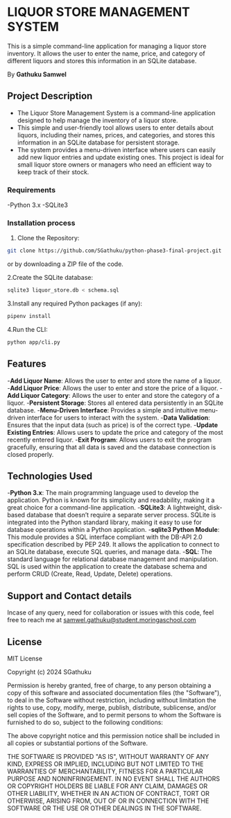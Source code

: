 # LIQUOR STORE MANAGEMENT SYSTEM

This is a simple command-line application for managing a liquor store inventory. It allows the user to enter the name, price, and category of different liquors and stores this information in an SQLite database.

By  **Gathuku Samwel**

## Project Description

* The Liquor Store Management System is a command-line application designed to help manage the inventory of a liquor store.
* This simple and user-friendly tool allows users to enter details about liquors, including their names, prices, and categories, and stores this information in an SQLite database for persistent storage.
* The system provides a menu-driven interface where users can easily add new liquor entries and update existing ones. This project is ideal for small liquor store owners or managers who need an efficient way to keep track of their stock.

### Requirements

-Python 3.x
-SQLite3

### Installation process

1. Clone the Repository:

```bash
git clone https://github.com/SGathuku/python-phase3-final-project.git
```

or by downloading a ZIP file of the code.

2.Create the SQLite database:

```sh
sqlite3 liquor_store.db < schema.sql
```

3.Install any required Python packages (if any):

``` python
pipenv install
```

4.Run the CLI:

```sh
python app/cli.py
```

## Features

-**Add Liquor Name**: Allows the user to enter and store the name of a liquor.
-**Add Liquor Price**: Allows the user to enter and store the price of a liquor.
-**Add Liquor Category**: Allows the user to enter and store the category of a liquor.
-**Persistent Storage**: Stores all entered data persistently in an SQLite database.
-**Menu-Driven Interface**: Provides a simple and intuitive menu-driven interface for users to interact with the system.
-**Data Validation**: Ensures that the input data (such as price) is of the correct type.
-**Update Existing Entries**: Allows users to update the price and category of the most recently entered liquor.
-**Exit Program**: Allows users to exit the program gracefully, ensuring that all data is saved and the database connection is closed properly.

## Technologies Used

-**Python 3.x**: The main programming language used to develop the application. Python is known for its simplicity and readability, making it a great choice for a command-line application.
-**SQLite3**: A lightweight, disk-based database that doesn’t require a separate server process. SQLite is integrated into the Python standard library, making it easy to use for database operations within a Python application.
-**sqlite3 Python Module**: This module provides a SQL interface compliant with the DB-API 2.0 specification described by PEP 249. It allows the application to connect to an SQLite database, execute SQL queries, and manage data.
-**SQL**: The standard language for relational database management and manipulation. SQL is used within the application to create the database schema and perform CRUD (Create, Read, Update, Delete) operations.

## Support and Contact details

Incase of any query, need for collaboration or issues with this code, feel free to reach me at
<samwel.gathuku@student.moringaschool.com>

## License

MIT License

Copyright (c) 2024 SGathuku

Permission is hereby granted, free of charge, to any person obtaining a copy
of this software and associated documentation files (the "Software"), to deal
in the Software without restriction, including without limitation the rights
to use, copy, modify, merge, publish, distribute, sublicense, and/or sell
copies of the Software, and to permit persons to whom the Software is
furnished to do so, subject to the following conditions:

The above copyright notice and this permission notice shall be included in all
copies or substantial portions of the Software.

THE SOFTWARE IS PROVIDED "AS IS", WITHOUT WARRANTY OF ANY KIND, EXPRESS OR
IMPLIED, INCLUDING BUT NOT LIMITED TO THE WARRANTIES OF MERCHANTABILITY,
FITNESS FOR A PARTICULAR PURPOSE AND NONINFRINGEMENT. IN NO EVENT SHALL THE
AUTHORS OR COPYRIGHT HOLDERS BE LIABLE FOR ANY CLAIM, DAMAGES OR OTHER
LIABILITY, WHETHER IN AN ACTION OF CONTRACT, TORT OR OTHERWISE, ARISING FROM,
OUT OF OR IN CONNECTION WITH THE SOFTWARE OR THE USE OR OTHER DEALINGS IN THE
SOFTWARE.

